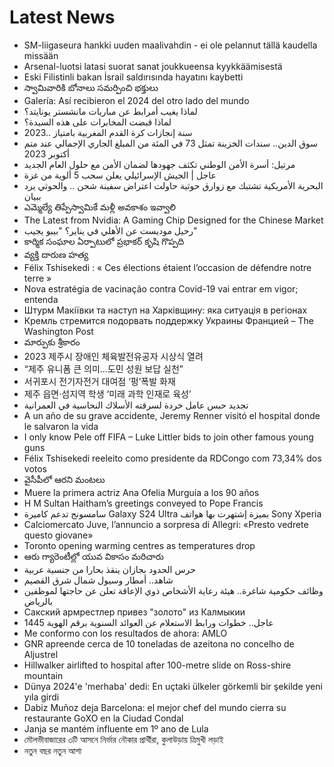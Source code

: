 # Latest News
-  SM-liigaseura hankki uuden maalivahdin - ei ole pelannut tällä kaudella missään
-  Arsenal-luotsi latasi suorat sanat joukkueensa kyykkäämisestä
-  Eski Filistinli bakan İsrail saldırısında hayatını kaybetti
-  స్వామివారికి బోనాలు సమర్పించి భక్తులు
-  Galería: Así recibieron el 2024 del otro lado del mundo
-  لماذا يغيب أمرابط عن مباريات مانشستر يونايتد؟
-  لماذا قبضت المخابرات على هذه السيدة؟
-  2023.. سنة إنجازات كرة القدم المغربية بامتياز
-  سوق الدين.. سندات الخزينة تمثل 73 في المئة من المبلغ الجاري الإجمالي عند متم أكتوبر 2023
-  مرتيل: أسرة الأمن الوطني تكثف جهودها لضمان الأمن مع حلول العام الجديد
-  عاجل | الجيش الإسرائيلي يعلن سحب 5 ألوية من غزة
-  البحرية الأمريكية تشتبك مع زوارق حوثية حاولت اعتراض سفينة شحن .. والحوثي يرد ببيان
-  ఎమ్మెల్యే తిప్పేస్వామికే మళ్లీ అవకాశం ఇవ్వాలి
-  The Latest from Nvidia: A Gaming Chip Designed for the Chinese Market
-  رحيل موديست عن الأهلي في يناير؟ "بيبو يجيب"
-  కార్మిక సంఘాల ఏర్పాటులో ప్రభాకర్‌ కృషి గొప్పది
-  వ్యక్తి దారుణ హత్య
-  Félix Tshisekedi : « Ces élections étaient l’occasion de défendre notre terre »
-  Nova estratégia de vacinação contra Covid-19 vai entrar em vigor; entenda
-  Штурм Макіївки та наступ на Харківщину: яка ситуація в регіонах
-  Кремль стремится подорвать поддержку Украины Францией – The Washington Post
-  మార్పుకు శ్రీకారం
-  2023 제주시 장애인 체육발전유공자 시상식 열려
-  “제주 유니폼 큰 의미…도민 성원 보답 실천”
-  서귀포시 전기자전거 대여점 ‘펑’폭발 화재
-  제주 읍면·섬지역 학생 ‘미래 과학 인재로 육성’
-  تجديد حبس عامل خردة لسرقته الأسلاك النحاسية في العمرانية
-  A un año de su grave accidente, Jeremy Renner visitó el hospital donde le salvaron la vida
-  I only know Pele off FIFA – Luke Littler bids to join other famous young guns
-  Félix Tshisekedi reeleito como presidente da RDCongo com 73,34% dos votos
-  వైసీపీలో ఆరని మంటలు
-  Muere la primera actriz Ana Ofelia Murguía a los 90 años
-  H M Sultan Haitham’s greetings conveyed to Pope Francis
-  سامسونج تدعم كاميرة Galaxy S24 Ultra بميزة إشتهرت بها هواتف Sony Xperia
-  Calciomercato Juve, l’annuncio a sorpresa di Allegri: «Presto vedrete questo giovane»
-  Toronto opening warming centres as temperatures drop
-  ఆరు గ్యారెంటీల్లో యువ వికాసం మరిచారు
-  حرس الحدود بجازان ينقذ بحارا من جنسية عربية
-  شاهد.. أمطار وسيول شمال شرق القصيم
-  وظائف حكومية شاغرة.. هيئة رعاية الأشخاص ذوي الإعاقة تعلن عن حاجتها لموظفين بالرياض
-  Сакский армрестлер привез "золото" из Калмыкии
-  عاجل.. خطوات ورابط الاستعلام عن العوائد السنوية برقم الهوية 1445
-  Me conformo con los resultados de ahora: AMLO
-  GNR apreende cerca de 10 toneladas de azeitona no concelho de Aljustrel
-  Hillwalker airlifted to hospital after 100-metre slide on Ross-shire mountain
-  Dünya 2024'e 'merhaba' dedi: En uçtaki ülkeler görkemli bir şekilde yeni yıla girdi
-  Dabiz Muñoz deja Barcelona: el mejor chef del mundo cierra su restaurante GoXO en la Ciudad Condal
-  Janja se mantém influente em 1º ano de Lula
-  মৌলভীবাজারের ৩টি আসনে নির্ভার নৌকার প্রার্থীরা, কুলাউড়ায় ত্রিমুখী লড়াই
-  নতুন বছর নতুন আশা
